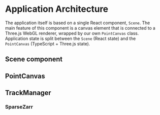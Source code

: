 # Application Architecture

The application itself is based on a single React component, `Scene`. The main
feature of this component is a canvas element that is connected to a Three.js
WebGL renderer, wrapped by our own `PointCanvas` class. Application state is
split between the `Scene` (React state) and the `PointCanvas` (TypeScript +
Three.js state).

## Scene component

## PointCanvas

## TrackManager

### SparseZarr
